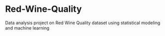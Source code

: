 # Red-Wine-Quality
Data analysis project on Red Wine Quality dataset using statistical modeling and machine learning
